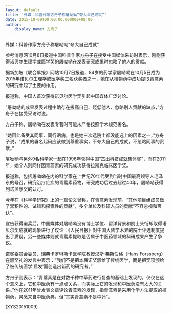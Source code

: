 ```yaml
---
layout: default
title: '外媒：科普作家方舟子称屠呦呦“夸大自己成就”'
date: 2015-10-09T00:00:00.000000+08:00
author:
    display_name: 方舟子
---
```


外媒：科普作家方舟子称屠呦呦“夸大自己成就”

参考消息网10月8日报道中国科普作家方舟子在接受中国媒体采访时表示，刚刚获得诺贝尔生理学或医学奖的屠呦呦在发表研究成果时忽略了他人的贡献。

据新加坡《联合早报》网站10月7日报道，84岁的药学家屠呦呦在10月5日成为2015年诺贝尔生理学或医学奖三名获奖者之一，她在从植物药中成功提取青蒿素的研究中起了主要的作用。

报道称，中国人首次获得诺贝尔医学奖引起中国媒体广泛讨论。

“屠呦呦的成果发表过程中确存在拔高自己、贬低他人、忽略别人贡献的缺点，”方舟子在接受采访时说。

方舟子称，屠呦呦在发表专著时可能未严格按照学术规范署名。

“她因此备受其同事、同行诟病，也是她三次选院士都没能选上的因素之一，”方舟子说，“成果的署名起码应该做到尊重事实，不夸大自己的成就，不忽略同事的贡献。”

屠呦呦与另外9名科学家一起在1996年获得中国“杰出科技成就集体奖”，而在2011年，她个人则同样因青蒿素的研究成功获得拉斯克临床医学奖。

报道称，包括屠呦呦在内的科学家在上世纪70年代受到当时中国最高领导人毛泽东的号召，研究治疗疟疾的青蒿素药物，研究成功后过去超过40年，屠呦呦获得到诺贝尔奖的认可。

今年在《科学学研究》上的一篇论文曾称，在青蒿素发现前，“其他项目组成员做了累积性的、试错和探索性的贡献”，多个单位及科研人员的贡献“不容忽视和否认”。

宣告获得诺奖后，中国媒体对屠呦呦没有博士学位、留洋背景和院士头衔却取得诺贝尔奖成就的现象进行了议论：《人民日报》对中国大陆学术界的院士评选制度提出了质疑，另一些媒体则就青蒿素提取是否属于中医药领域的科研成果产生了争议。

诺奖委员会委员、瑞典卡罗琳斯卡医学院教授汉斯·弗斯伯格（Hans Forssberg）在颁奖礼的发言中表示：“我们不是把本届诺奖颁给了传统医学，而是把奖项颁给了被传统医学‘启发’而创造出新药的研究者。”

方舟子则表示：“青蒿素是在对数千种中草药进行复查的基础上发现的，仅仅在这个意义上，它和中医药有一点点关系，而实际上它的发现和中医药没有太大的关系。”他在2011年曾发表文章评论青蒿素的发现，指青蒿素是采用化学方法提取的植物药，灵感来自中医药典，但“其实青蒿素不是中药”。

(XYS20151009)

